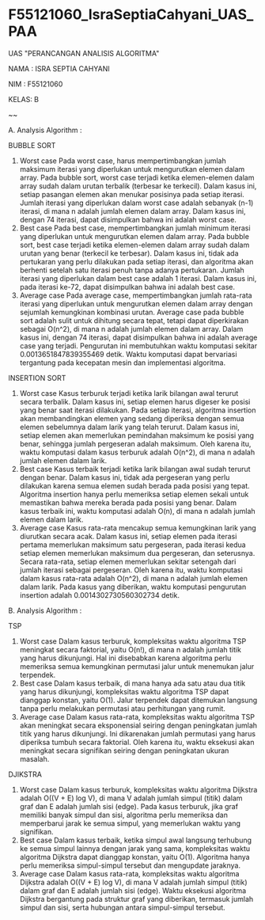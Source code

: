 # F55121060_IsraSeptiaCahyani_UAS_PAA

UAS "PERANCANGAN ANALISIS ALGORITMA"

NAMA : ISRA SEPTIA CAHYANI

NIM  : F55121060

KELAS: B

~~

A. Analysis Algorithm :

   BUBBLE SORT
   1. Worst case
      Pada worst case, harus mempertimbangkan jumlah maksimum iterasi yang diperlukan untuk mengurutkan elemen dalam array. Pada bubble sort, worst case terjadi ketika
      elemen-elemen dalam array sudah dalam urutan terbalik (terbesar ke terkecil). Dalam kasus ini, setiap pasangan elemen akan menukar posisinya pada setiap iterasi.
      Jumlah iterasi yang diperlukan dalam worst case adalah sebanyak (n-1) iterasi, di mana n adalah jumlah elemen dalam array. Dalam kasus ini, dengan 74 iterasi,
      dapat disimpulkan bahwa ini adalah worst case.
   3. Best case
      Pada best case, mempertimbangkan jumlah minimum iterasi yang diperlukan untuk mengurutkan elemen dalam array. Pada bubble sort, best case terjadi ketika
      elemen-elemen dalam array sudah dalam urutan yang benar (terkecil ke terbesar). Dalam kasus ini, tidak ada pertukaran yang perlu dilakukan pada setiap iterasi,
      dan algoritma akan berhenti setelah satu iterasi penuh tanpa adanya pertukaran. Jumlah iterasi yang diperlukan dalam best case adalah 1 iterasi. Dalam kasus ini,
      pada iterasi ke-72, dapat disimpulkan bahwa ini adalah best case.
   5. Average case
      Pada average case, mempertimbangkan jumlah rata-rata iterasi yang diperlukan untuk mengurutkan elemen dalam array dengan sejumlah kemungkinan kombinasi urutan.
      Average case pada bubble sort adalah sulit untuk dihitung secara tepat, tetapi dapat diperkirakan sebagai O(n^2), di mana n adalah jumlah elemen dalam array.
      Dalam kasus ini, dengan 74 iterasi, dapat disimpulkan bahwa ini adalah average case yang terjadi.
    Pengurutan ini membutuhkan waktu komputasi sekitar 0.0013651847839355469 detik. Waktu komputasi dapat bervariasi tergantung pada kecepatan mesin dan implementasi algoritma.

   INSERTION SORT
   1. Worst case
      Kasus terburuk terjadi ketika larik bilangan awal terurut secara terbalik. Dalam kasus ini, setiap elemen harus digeser ke posisi yang benar saat iterasi dilakukan.
      Pada setiap iterasi, algoritma insertion akan membandingkan elemen yang sedang diperiksa dengan semua elemen sebelumnya dalam larik yang telah terurut.
      Dalam kasus ini, setiap elemen akan memerlukan pemindahan maksimum ke posisi yang benar, sehingga jumlah pergeseran adalah maksimum. Oleh karena itu,
      waktu komputasi dalam kasus terburuk adalah O(n^2), di mana n adalah jumlah elemen dalam larik.
   3. Best case
      Kasus terbaik terjadi ketika larik bilangan awal sudah terurut dengan benar. Dalam kasus ini, tidak ada pergeseran yang perlu dilakukan karena semua elemen sudah
      berada pada posisi yang tepat. Algoritma insertion hanya perlu memeriksa setiap elemen sekali untuk memastikan bahwa mereka berada pada posisi yang benar.
      Dalam kasus terbaik ini, waktu komputasi adalah O(n), di mana n adalah jumlah elemen dalam larik.
   5. Average case
      Kasus rata-rata mencakup semua kemungkinan larik yang diurutkan secara acak. Dalam kasus ini, setiap elemen pada iterasi pertama memerlukan maksimum satu pergeseran,
      pada iterasi kedua setiap elemen memerlukan maksimum dua pergeseran, dan seterusnya. Secara rata-rata, setiap elemen memerlukan sekitar setengah dari jumlah iterasi
      sebagai pergeseran. Oleh karena itu, waktu komputasi dalam kasus rata-rata adalah O(n^2), di mana n adalah jumlah elemen dalam larik.
    Pada kasus yang diberikan, waktu komputasi pengurutan insertion adalah 0.0014302730560302734 detik.


      
B. Analysis Algorithm :

   TSP
   1. Worst case
      Dalam kasus terburuk, kompleksitas waktu algoritma TSP meningkat secara faktorial, yaitu O(n!), di mana n adalah jumlah titik yang harus dikunjungi.
      Hal ini disebabkan karena algoritma perlu memeriksa semua kemungkinan permutasi jalur untuk menemukan jalur terpendek.
   3. Best case
      Dalam kasus terbaik, di mana hanya ada satu atau dua titik yang harus dikunjungi, kompleksitas waktu algoritma TSP dapat dianggap konstan, yaitu O(1).
      Jalur terpendek dapat ditemukan langsung tanpa perlu melakukan permutasi atau perhitungan yang rumit.
   5. Average case
      Dalam kasus rata-rata, kompleksitas waktu algoritma TSP akan meningkat secara eksponensial seiring dengan peningkatan jumlah titik yang harus dikunjungi.
      Ini dikarenakan jumlah permutasi yang harus diperiksa tumbuh secara faktorial. Oleh karena itu, waktu eksekusi akan meningkat secara signifikan seiring
      dengan peningkatan ukuran masalah.
      
   DJIKSTRA
   1. Worst case
      Dalam kasus terburuk, kompleksitas waktu algoritma Dijkstra adalah O((V + E) log V), di mana V adalah jumlah simpul (titik) dalam graf dan E adalah jumlah
      sisi (edge). Pada kasus terburuk, jika graf memiliki banyak simpul dan sisi, algoritma perlu memeriksa dan memperbarui jarak ke semua simpul, yang memerlukan
      waktu yang signifikan.
   3. Best case
      Dalam kasus terbaik, ketika simpul awal langsung terhubung ke semua simpul lainnya dengan jarak yang sama, kompleksitas waktu algoritma Dijkstra dapat
      dianggap konstan, yaitu O(1). Algoritma hanya perlu memeriksa simpul-simpul tersebut dan mengupdate jaraknya.
   4. Average case
      Dalam kasus rata-rata, kompleksitas waktu algoritma Dijkstra adalah O((V + E) log V), di mana V adalah jumlah simpul (titik) dalam graf dan E adalah
      jumlah sisi (edge). Waktu eksekusi algoritma Dijkstra bergantung pada struktur graf yang diberikan, termasuk jumlah simpul dan sisi, serta hubungan antara
      simpul-simpul tersebut.
